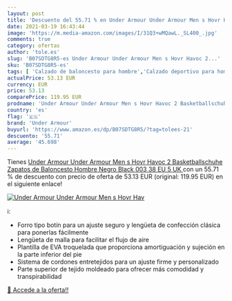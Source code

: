 ```yaml
---
layout: post
title: 'Descuento del 55.71 % en Under Armour Under Armour Men s Hovr Hav'
date: 2021-03-19 16:43:44
image: 'https://m.media-amazon.com/images/I/31Q3+wMQawL._SL400_.jpg'
comments: true
category: ofertas
author: 'tole.es'
slug: 'B07SDTG8R5-es Under Armour Under Armour Men s Hovr Havoc 2...'
sku: 'B07SDTG8R5-es'
tags: [ 'Calzado de baloncesto para hombre','Calzado deportivo para hombre','Zapatillas y calzado deportivo para hombre','Zapatos','Zapatos para hombre','Zapatos y complementos','under armour','zapatos', ]
actualPrice: 53.13 EUR
currency: EUR
price: 53.13
comparePrice: 119.95 EUR
prodname: 'Under Armour Under Armour Men s Hovr Havoc 2 Basketballschuhe Zapatos de Baloncesto Hombre  Negro  Black  003    38 EU  5 UK '
country: 'es'
flag: '🇪🇸'
brand: 'Under Armour'
buyurl: 'https://www.amazon.es/dp/B07SDTG8R5/?tag=tolees-21'
descuento: '55.71'
average: '45.698'
---
```


Tienes [Under Armour Under Armour Men s Hovr Havoc 2 Basketballschuhe Zapatos de Baloncesto Hombre  Negro  Black  003    38 EU  5 UK ](https://www.amazon.es/dp/B07SDTG8R5/?tag=tolees-21) con un 55.71 % de descuento con precio de oferta de 53.13 EUR (original: 119.95 EUR) en el siguiente enlace!

[![Under Armour Under Armour Men s Hovr Hav](https://m.media-amazon.com/images/I/31Q3+wMQawL._SL400_.jpg)](https://www.amazon.es/dp/B07SDTG8R5/?tag=tolees-21)

ℹ️:

- Forro tipo botín para un ajuste seguro y lengüeta de confección clásica para ponerlas fácilmente
- Lengüeta de malla para facilitar el flujo de aire
- Plantilla de EVA troquelada que proporciona amortiguación y sujeción en la parte inferior del pie
- Sistema de cordones entretejidos para un ajuste firme y personalizado
- Parte superior de tejido moldeado para ofrecer más comodidad y transpirabilidad

[🛒 Accede a la oferta!!](https://www.amazon.es/dp/B07SDTG8R5/?tag=tolees-21)
